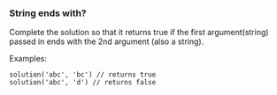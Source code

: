 ### String ends with?

Complete the solution so that it returns true if the first argument(string) passed in ends with the 2nd argument (also a string).

Examples:

    solution('abc', 'bc') // returns true
    solution('abc', 'd') // returns false
